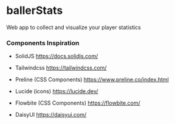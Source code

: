 # ballerStats
Web app to collect and visualize your player statistics

### Components Inspiration
* SolidJS
<https://docs.solidjs.com/>

* Tailwindcss
<https://tailwindcss.com/>

* Preline (CSS Components)
<https://www.preline.co/index.html>

* Lucide (icons)
<https://lucide.dev/>

* Flowbite (CSS Components)
<https://flowbite.com/>

* DaisyUI
<https://daisyui.com/>

